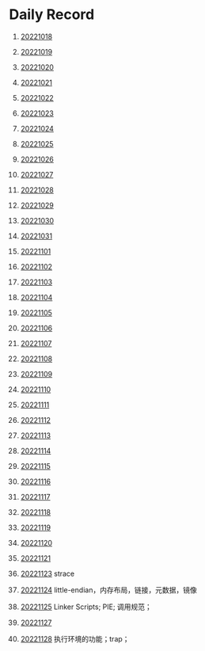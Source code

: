 











# Daily Record

1. [20221018](20221018/20221018.md)

2. [20221019](20221019/20221019.md)

3. [20221020](20221020/20221020.md)

4. [20221021](20221021/20221021.md)

5. [20221022](20221022/20221022.md)

6. [20221023](20221023/20221023.md)

7. [20221024](20221024/20221024.md)

8. [20221025](20221025/20221025.md)

9. [20221026](20221026/20221026.md)

10. [20221027](20221027/20221027.md)

11. [20221028](20221028/20221028.md)

12. [20221029](20221029/20221029.md)

13. [20221030](20221030/20221030.md)

14. [20221031](20221031/20221031.md)

15. [20221101](20221101/20221101.md)

16. [20221102](20221102/20221102.md)

17. [20221103](20221103/20221103.md)

18. [20221104](20221104/20221104.md)

19. [20221105](20221105/20221105.md)

20. [20221106](20221106/20221106.md)

21. [20221107](20221107/20221107.md)

22. [20221108](20221108/20221108.md)

23. [20221109](20221109/20221109.md)

24. [20221110](20221110/20221110.md)

25. [20221111](20221111/20221111.md)

26. [20221112](20221112/20221112.md)

27. [20221113](20221113/20221113.md)

28. [20221114](20221114/20221114.md)

29. [20221115](20221115/20221115.md)

30. [20221116](20221116/20221116.md)

31. [20221117](20221117/20221117.md)

32. [20221118](20221118/20221118.md)

33. [20221119](20221119/20221119.md)

34. [20221120](20221120/20221120.md)

35. [20221121](20221121/20221121.md)

36. [20221123](20221123/20221123.md) strace

37. [20221124](20221124/20221124.md) little-endian，内存布局，链接，元数据，镜像

38. [20221125](20221125/20221125.md) Linker Scripts; PIE; 调用规范；

39. [20221127](20221127/20221127.md)

40. [20221128](20221128/20221128.md) 执行环境的功能；trap；

